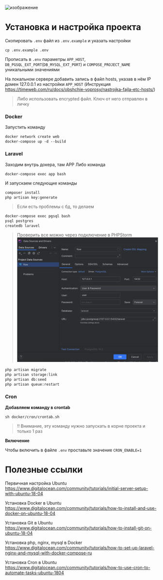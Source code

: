 ![изображение](https://github.com/Ragnoboy94/flow_expert/assets/108244498/9370a6db-80de-49bc-8756-836b5a4152c2)

# Установка и настройка проекта

Скопировать `.env` файл из `.env.example` и указать настройки

```
cp .env.example .env
```

Прописать в `.env` параметры `APP_HOST`, `DB_PGSQL_EXT_PORT`(`DB_MYSQL_EXT_PORT`) и `COMPOSE_PROJECT_NAME` уникальными значениями

На локальном сервере добавить запись в файл hosts, указав в нём IP домен 127.0.0.1 из настройки `APP_HOST` (Инструкция https://timeweb.com/ru/docs/obshchie-voprosy/nastrojka-fajla-etc-hosts/)

> Либо использовать encrypted файл. Ключ от него отправлен в личку

### Docker

Запустить команду

```
docker network create web
docker-compose up -d --build
```

### Laravel

Заходим внутрь докера, там APP
Либо команда
```
docker-compose exec app bash
```
И запускаем следующие команды

```
composer install
php artisan key:generate
```
>Если есть проблемы с бд, то делаем
```
docker-compose exec pgsql bash
psql postgres
createdb laravel
```
>Проверить все можно через подключение в PHPStorm
![img.png](img.png)
```
php artisan migrate
php artisan storage:link
php artisan db:seed
php artisan queue:restart
```

### Cron

**Добавляем команду в crontab**

```
sh docker/cron/crontab.sh
```

> ‼ Внимание, эту команду нужно запускать в корне проекта и только 1 раз

**Включение**

Чтобы включить в файле `.env` проставьте значение `CRON_ENABLE=1`

# Полезные ссылки

Первичная настройка Ubuntu
https://www.digitalocean.com/community/tutorials/initial-server-setup-with-ubuntu-18-04

Установка Docker в Ubuntu
https://www.digitalocean.com/community/tutorials/how-to-install-and-use-docker-on-ubuntu-18-04

Установка Git в Ubuntu
https://www.digitalocean.com/community/tutorials/how-to-install-git-on-ubuntu-18-04

Установка php, nginx, mysql в Docker
https://www.digitalocean.com/community/tutorials/how-to-set-up-laravel-nginx-and-mysql-with-docker-compose-ru

Установка Cron в Ubuntu
https://www.digitalocean.com/community/tutorials/how-to-use-cron-to-automate-tasks-ubuntu-1804

